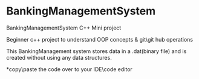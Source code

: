 # BankingManagementSystem
BankingManagementSystem C++ Mini project


Beginner c++ project to understand OOP concepts & git\git hub operations

This BankingManagement system stores data in a .dat(binary file) and is created without using any data structures.

*copy\paste the code over to your IDE\code editor